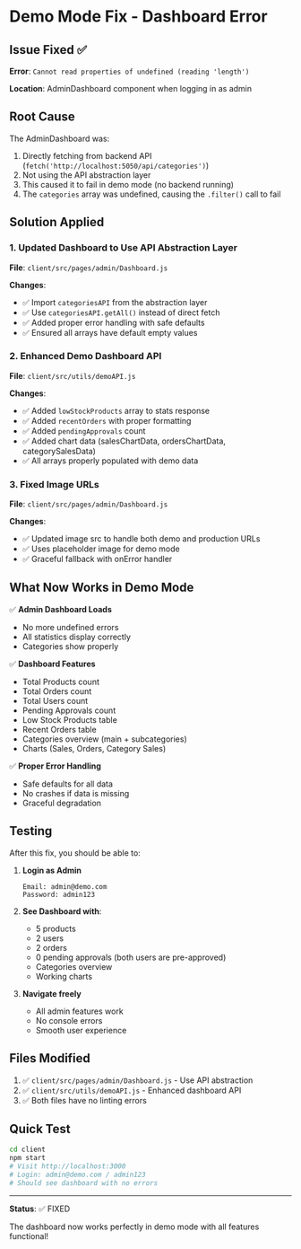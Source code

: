 # Demo Mode Fix - Dashboard Error

## Issue Fixed ✅

**Error**: `Cannot read properties of undefined (reading 'length')`

**Location**: AdminDashboard component when logging in as admin

## Root Cause

The AdminDashboard was:
1. Directly fetching from backend API (`fetch('http://localhost:5050/api/categories')`)
2. Not using the API abstraction layer
3. This caused it to fail in demo mode (no backend running)
4. The `categories` array was undefined, causing the `.filter()` call to fail

## Solution Applied

### 1. Updated Dashboard to Use API Abstraction Layer

**File**: `client/src/pages/admin/Dashboard.js`

**Changes**:
- ✅ Import `categoriesAPI` from the abstraction layer
- ✅ Use `categoriesAPI.getAll()` instead of direct fetch
- ✅ Added proper error handling with safe defaults
- ✅ Ensured all arrays have default empty values

### 2. Enhanced Demo Dashboard API

**File**: `client/src/utils/demoAPI.js`

**Changes**:
- ✅ Added `lowStockProducts` array to stats response
- ✅ Added `recentOrders` with proper formatting
- ✅ Added `pendingApprovals` count
- ✅ Added chart data (salesChartData, ordersChartData, categorySalesData)
- ✅ All arrays properly populated with demo data

### 3. Fixed Image URLs

**File**: `client/src/pages/admin/Dashboard.js`

**Changes**:
- ✅ Updated image src to handle both demo and production URLs
- ✅ Uses placeholder image for demo mode
- ✅ Graceful fallback with onError handler

## What Now Works in Demo Mode

✅ **Admin Dashboard Loads**
- No more undefined errors
- All statistics display correctly
- Categories show properly

✅ **Dashboard Features**
- Total Products count
- Total Orders count
- Total Users count
- Pending Approvals count
- Low Stock Products table
- Recent Orders table
- Categories overview (main + subcategories)
- Charts (Sales, Orders, Category Sales)

✅ **Proper Error Handling**
- Safe defaults for all data
- No crashes if data is missing
- Graceful degradation

## Testing

After this fix, you should be able to:

1. **Login as Admin**
   ```
   Email: admin@demo.com
   Password: admin123
   ```

2. **See Dashboard with**:
   - 5 products
   - 2 users
   - 2 orders
   - 0 pending approvals (both users are pre-approved)
   - Categories overview
   - Working charts

3. **Navigate freely**
   - All admin features work
   - No console errors
   - Smooth user experience

## Files Modified

1. ✅ `client/src/pages/admin/Dashboard.js` - Use API abstraction
2. ✅ `client/src/utils/demoAPI.js` - Enhanced dashboard API
3. ✅ Both files have no linting errors

## Quick Test

```bash
cd client
npm start
# Visit http://localhost:3000
# Login: admin@demo.com / admin123
# Should see dashboard with no errors
```

---

**Status**: ✅ FIXED

The dashboard now works perfectly in demo mode with all features functional!

